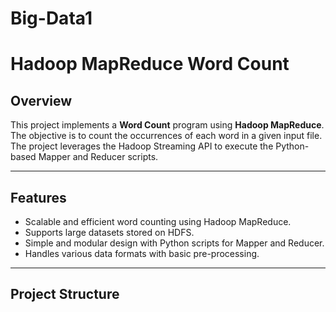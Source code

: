 # Big-Data1
# Hadoop MapReduce Word Count

## Overview
This project implements a **Word Count** program using **Hadoop MapReduce**. The objective is to count the occurrences of each word in a given input file. The project leverages the Hadoop Streaming API to execute the Python-based Mapper and Reducer scripts.

---

## Features
- Scalable and efficient word counting using Hadoop MapReduce.
- Supports large datasets stored on HDFS.
- Simple and modular design with Python scripts for Mapper and Reducer.
- Handles various data formats with basic pre-processing.

---

## Project Structure

